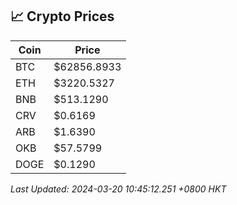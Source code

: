 ## 📈 Crypto Prices

| Coin | Price |
| ---- | ----- |
| BTC | $62856.8933 |
| ETH | $3220.5327 |
| BNB | $513.1290 |
| CRV | $0.6169 |
| ARB | $1.6390 |
| OKB | $57.5799 |
| DOGE | $0.1290 |

_Last Updated: 2024-03-20 10:45:12.251 +0800 HKT_